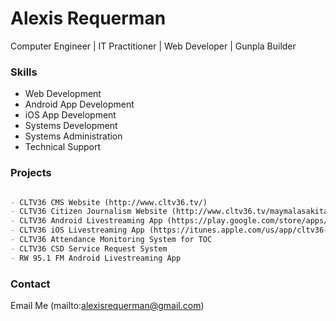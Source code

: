 # Alexis Requerman

Computer Engineer | IT Practitioner | Web Developer | Gunpla Builder

### Skills

- Web Development
- Android App Development
- iOS App Development
- Systems Development
- Systems Administration
- Technical Support

### Projects

```markdown

- CLTV36 CMS Website (http://www.cltv36.tv/)
- CLTV36 Citizen Journalism Website (http://www.cltv36.tv/maymalasakitako)
- CLTV36 Android Livestreaming App (https://play.google.com/store/apps/details?id=com.art.cltv36.livestream&hl=en)
- CLTV36 iOS Livestreaming App (https://itunes.apple.com/us/app/cltv36-livestreaming/id1087254064?mt=8)
- CLTV36 Attendance Monitoring System for TOC
- CLTV36 CSD Service Request System
- RW 95.1 FM Android Livestreaming App

```

### Contact

Email Me (mailto:alexisrequerman@gmail.com)

